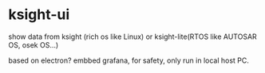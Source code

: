 # ksight-ui
show data from ksight (rich os like Linux) or ksight-lite(RTOS like AUTOSAR OS, osek OS...)

based on electron? embbed grafana, for safety, only run in local host PC. 
